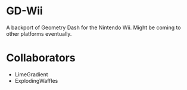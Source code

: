 # GD-Wii
A backport of Geometry Dash for the Nintendo Wii. Might be coming to other platforms eventually.

# Collaborators
<ul>
    <li>LimeGradient</li>
    <li>ExplodingWaffles</li>
</ul>